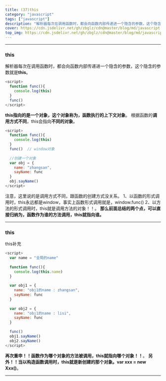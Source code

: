 ```yaml
---
title: (37)this
category: "javascript"
tags: ["javascript"]
description: "解析器每次在调用函数时，都会向函数内部传递进一个隐含的参数，这个隐含的参数就是this"
cover: https://cdn.jsdelivr.net/gh/zbglz/cdn@master/blog/md/javascript.svg
top_img: https://cdn.jsdelivr.net/gh/zbglz/cdn@master/blog/md/javascript.svg
---
```


***

### this


解析器每次在调用函数时，都会向函数内部传递进一个隐含的参数，这个隐含的参数就是**this**。

```js js
<script>
  function func(){
    console.log(this)
  }
  func() 
</script>
```

**this指向的是一个对象，这个对象称为，函数执行的上下文对象**。
根据函数的**调用方式不同**，this会指向**不同的对象**。

```js js
<script>
  function func(){
    console.log(this)
  }
  func()  // window对象
  
  //创建一个对象
  var obj = {
    name: "zhangsan",
    sayName: func
  }
  obj.sayName()
</script>
```


注意，这里说的是调用方式不同，跟函数的创建方式没关系。
1、以函数的形式调用时，this永远都是window，事实上函数形式调用就是，window.func()
2、以方法的形式调用时，this就是调用方法的对象！！。
**那么前面总结的两个点，可以直接归纳为，函数作为谁的方法调用，this就指向谁。**

***

### this

this补充

```js js
<script>
  var name = "全局的name"
  
  function func(){
    console.log(this.name)
  }
  
  var obj1 = {
    name: "obj1的name : zhangsan",
    sayName: func
  }
  
  var obj2 = {
    name: "obj1的name : lisi",
    sayName: func
  }
  
  func()
  obj1.sayName() 
  obj2.sayName() 
</script>
```

**再次重申！！函数作为哪个对象的方法被调用，this就指向哪个对象！！**。
**另外！！当以构造函数调用时，this就是新创建的那个对象。var xxx = new Xxx()**。

***